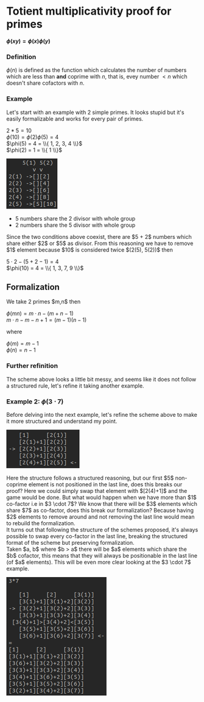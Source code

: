 # Totient multiplicativity proof for primes

**$\phi(xy) = \phi(x)\phi(y)$**

### Definition

$\phi(n)$ is defined as the function which calculates the number of numbers which are less than **and** coprime with $n$, that is, evey number $< n$ which doesn't share cofactors with $n$.

### Example

<p>
  
  Let's start with an example with $2$ simple primes. It looks stupid but it's easily formalizable and works for every pair of primes.
  
$2*5 = 10$ <br>
$\phi(10) = \phi(2)\phi(5) = 4$ <br>
$\phi(5) = 4 = \\{ 1, 2, 3, 4 \\}$ <br>
$\phi(2) = 1 = \\{ 1 \\}$
</p>

![Scheme](Scheme2.png)


- $5$ numbers share the $2$ divisor with whole group
- $2$ numbers share the $5$ divisor with whole group
<p>
  Since the two conditions above coexist, there are $5 + 2$ numbers which share either $2$ or $5$ as divisor. From this reasoning we have to remove $1$ element because $10$ is considered twice $(2(5), 5(2))$ then
  
$5 \cdot 2 - (5 + 2 - 1) = 4$ <br>
$\phi(10) = 4 = \\{ 1, 3, 7, 9 \\}$

</p>

## Formalization

<p>We take 2 primes $m,n$ then
  
$\phi(mn) = m \cdot n - (m + n - 1)$ <br>
$m \cdot n - m - n + 1 = (m - 1)(n - 1)$

where

$\phi(m) = m - 1$ <br>
$\phi(n) = n - 1$

</p>

### Further refinition

<p> The scheme above looks a little bit messy, and seems like it does not follow a structured rule, let's refine it taking another example.
</p>

### Example 2: $\phi(3 \cdot 7)$

<p> Before delving into the next example, let's refine the scheme above to make it more structured and understand my point.<br></p>

![2_5](2*5_fixed.png)

<p>Here the structure follows a structured reasoning, but our first $5$ non-coprime element is not positioned in the last line, does this breaks our proof? Here we could simply swap that element with $[2(4)+1]$ and the game would be done. But what would happen when we have more than $1$ co-factor i.e in $3 \cdot 7$? We know that there will be $3$ elements which share $7$ as co-factor, does this break our formalization? Because having $2$ elements to remove around and not removing the last line would mean to rebuild the formalization.<br>
It turns out that following the structure of the schemes proposed, it's always possible to swap every co-factor in the last line, breaking the structured format of the scheme but preserving formalization.<br>
Taken $a, b$ where $b > a$ there will be $a$ elements which share the $b$ cofactor, this means that they will always be positionable in the last line (of $a$ elements). This will be even more clear looking at the $3 \cdot 7$ example. <br></p>

![3_7](3*7.png)
  

